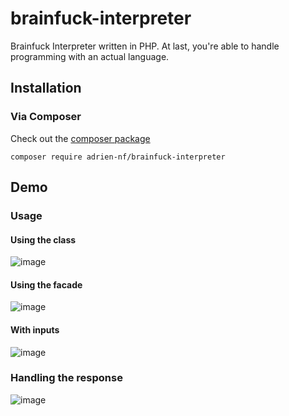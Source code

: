 # brainfuck-interpreter
Brainfuck Interpreter written in PHP. At last, you're able to handle programming with an actual language.
## Installation
### Via Composer
Check out the [composer package](https://packagist.org/packages/adrien-nf/brainfuck-interpreter)

`
composer require adrien-nf/brainfuck-interpreter
`
## Demo
### Usage
#### Using the class
![image](https://github.com/adrien-nf/php-brainfuck-interpreter/assets/22148893/8e1c09e1-a7c7-407b-8ac6-cf8ff38fb3c8)
#### Using the facade
![image](https://github.com/adrien-nf/php-brainfuck-interpreter/assets/22148893/835ecc98-faa2-4b97-a639-d75bf377d1fa)
#### With inputs
![image](https://github.com/adrien-nf/php-brainfuck-interpreter/assets/22148893/7af2251d-ccab-4e5f-a2e6-bb2a37bc6756)
### Handling the response
![image](https://github.com/adrien-nf/php-brainfuck-interpreter/assets/22148893/0c7044e9-26e4-4b54-a663-cd6864f41594)
